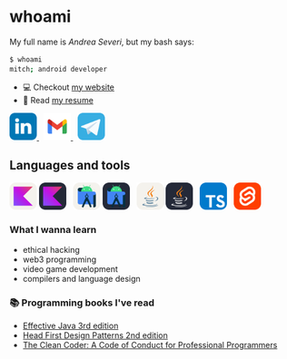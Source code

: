 # whoami
My full name is *Andrea Severi*, but my bash says:
```bash
$ whoami
mitch; android developer
```
- 💻 Checkout [my website](https://seve-andre.github.io/)
- 📝 Read [my resume](https://github.com/seve-andre/resume/blob/main/severi-andrea-resume-en.pdf)
<div>
    <a href="https://www.linkedin.com/in/andrea-severi/">
        <img src="./icons/social/linkedin.svg" alt="Andrea's Linkedin profile" title="Linkedin" width="48" />
    </a>
&nbsp; <!--- hspace -->
    <a href="mailto:andrea.severi.dev@gmail.com">
        <img src="./icons/social/gmail.svg" alt="Write an email to Andrea" title="Gmail" width="48" />
    </a>
&nbsp; <!--- hspace -->
    <a href="https://t.me/seve_andre">
        <img src="./icons/social/telegram.svg" alt="Andrea's Telegram contact" title="Telegram" width="48" />
    </a>
</div>

## Languages and tools

<div float="left">
    <img src="./icons/skills/light/Kotlin.svg#gh-dark-mode-only" alt="Kotlin" title="Kotlin" width="48" />
    <img src="./icons/skills/dark/Kotlin.svg#gh-light-mode-only" alt="Kotlin" title="Kotlin" width="48" />
&nbsp; <!--- hspace -->
    <img src="./icons/skills/light/AndroidStudio.svg#gh-dark-mode-only" alt="Android Studio" title="Android Studio" width="48" />
    <img src="./icons/skills/dark/AndroidStudio.svg#gh-light-mode-only" alt="Android Studio" title="Android Studio" width="48" />
&nbsp; <!--- hspace -->
<img src="./icons/skills/light/Java.svg#gh-dark-mode-only" alt="Java" title="Java" width="48" />
    <img src="./icons/skills/dark/Java.svg#gh-light-mode-only" alt="Java" title="Java" width="48" />
&nbsp; <!--- hspace -->
    <img src="./icons/skills/TypeScript.svg" alt="TypeScript" title="TypeScript" width="48" />
&nbsp; <!--- hspace -->
    <img src="./icons/skills/Svelte.svg" alt="Svelte" title="Svelte" width="48" />
</div>


### What I wanna learn
- ethical hacking
- web3 programming
- video game development
- compilers and language design

### :books: Programming books I've read
- [Effective Java 3rd edition](https://www.oreilly.com/library/view/effective-java/9780134686097/)
- [Head First Design Patterns 2nd edition](https://www.oreilly.com/library/view/head-first-design/9781492077992/)
- [The Clean Coder: A Code of Conduct for Professional Programmers](https://www.pearson.com/en-us/subject-catalog/p/clean-coder-the-a-code-of-conduct-for-professional-programmers/P200000009045)
